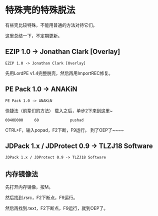 # 特殊壳的特殊脱法

有些壳比较特殊，不能用普通的方法对待它们。

这里总结一下，不定期更新。

## EZIP 1.0 -> Jonathan Clark [Overlay]

```text
EZIP 1.0 -> Jonathan Clark [Overlay]
```

先用LordPE v1.4完整脱壳，然后再用ImportREC修复。

## PE Pack 1.0 -> ANAKiN

```text
PE Pack 1.0 -> ANAKiN
```

快捷法（前辈们的方法） 载入之后，单步2下来到这里~

```text
0040D000     60              pushad
```

CTRL+F，输入popad，F2下断，F9运行。 到了OEP了~~~~

## JDPack 1.x / JDProtect 0.9 -> TLZJ18 Software

```text
JDPack 1.x / JDProtect 0.9 -> TLZJ18 Software
```

## 内存镜像法

先打开内存镜像，按M。

然后找到.rsrc，F2下断点，F9运行。

然后再找到.text，F2下断点，F9运行，就到OEP了。


